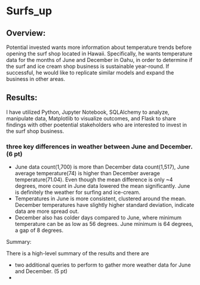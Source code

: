 # Surfs_up
## Overview:
Potential invested wants more information about temperature trends before opening the surf shop located in Hawaii. Specifically, he wants temperature data for the months of June and December in Oahu, in order to determine if the surf and ice cream shop business is sustainable year-round. If successful, he would like to replicate similar models and expand the business in other areas.
## Results:
I have utilized Python, Jupyter Notebook, SQLAlchemy to analyze, manipulate data, Matplotlib to visualize outcomes, and Flask to share findings with other poetential stakeholders who are interested to invest in the surf shop business.
### three key differences in weather between June and December. (6 pt)
* June data count(1,700) is more than December data count(1,517), June average temperature(74) is higher than December average temperature(71.04). Even though the mean difference is only ~4 degrees, more count in June data lowered the mean significantly. June is definitely the weather for surfing and ice-cream.
* Temperatures in June is more consistent, clustered around the mean. December temperatures have slightly higher standard deviation, indicate data are more spread out.
* December also has colder days compared to June, where minimum temperature can be as low as 56 degrees. June minimum is 64 degrees, a gap of 8 degrees.

Summary:

There is a high-level summary of the results and there are 
* two additional queries to perform to gather more weather data for June and December. (5 pt)
* 
